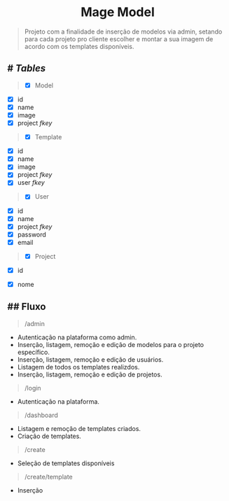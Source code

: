 <h1 style="text-align: center;">Mage Model</h1>

> Projeto com a finalidade de inserção de modelos via admin, setando para cada projeto pro cliente escolher e montar a sua imagem de acordo com os templates disponíveis.

## # <i>Tables</i>

>- [x] Model
- [x] id
- [x] name
- [x] image
- [x] project *fkey*

>- [x] Template
- [x] id
- [x] name
- [x] image
- [x] project *fkey*
- [x] user *fkey*

>- [x] User
- [x] id
- [x] name
- [x] project *fkey*
- [x] password
- [x] email

>- [x] Project
- [x] id
- [x] nome


## ## Fluxo

> /admin
- Autenticação na plataforma como admin.
- Inserção, listagem, remoção e edição de modelos para o projeto específico.
- Inserção, listagem, remoção e edição de usuários.
- Listagem de todos os templates realizdos.
- Inserção, listagem, remoção e edição de projetos.

> /login
- Autenticação na plataforma.

> /dashboard
- Listagem e remoção de templates criados.
- Criação de templates.

> /create
- Seleção de templates disponíveis

> /create/template
- Inserção
